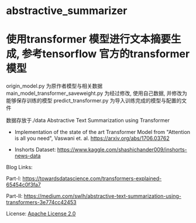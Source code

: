 # abstractive_summarizer
# 使用transformer 模型进行文本摘要生成, 参考tensorflow 官方的transformer模型

origin_model.py 为原作者模型与相关数据
main_model_transformer_saveweight.py 为经过修改, 使用自己数据, 并修改为能够保存训练的模型
predict_transformer.py 为导入训练完成的模型与配置的文件

数据存放于./data
Abstractive Text Summarization using Transformer

- Implementation of the state of the art Transformer Model from "Attention is all you need", Vaswani et. al.
  https://arxiv.org/abs/1706.03762

- Inshorts Dataset: https://www.kaggle.com/shashichander009/inshorts-news-data


Blog Links:

Part-I: https://towardsdatascience.com/transformers-explained-65454c0f3fa7

Part-II: https://medium.com/swlh/abstractive-text-summarization-using-transformers-3e774cc42453


License: [Apache License 2.0](https://github.com/rojagtap/abstractive_summarizer/blob/master/LICENSE)
